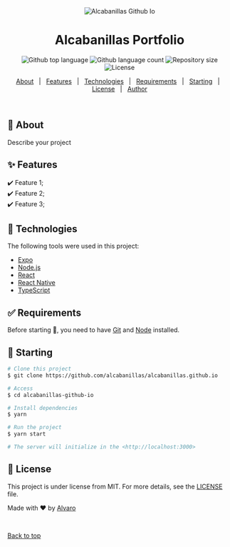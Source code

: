 <div align="center" id="top"> 
  <img src="./.github/app.gif" alt="Alcabanillas Github Io" />
</div>

<h1 align="center">Alcabanillas Portfolio</h1>

<p align="center">
  <img alt="Github top language" src="https://img.shields.io/github/languages/top/alcabanillas/alcabanillas.github.io?color=56BEB8">

  <img alt="Github language count" src="https://img.shields.io/github/languages/count/alcabanillas/alcabanillas.github.io?color=56BEB8">

  <img alt="Repository size" src="https://img.shields.io/github/repo-size/alcabanillas/alcabanillas.github.io?color=56BEB8">

  <img alt="License" src="https://img.shields.io/github/license/alcabanillas/alcabanillas.github.io?color=56BEB8">

  <!-- <img alt="Github issues" src="https://img.shields.io/github/issues/alcabanillas/alcabanillas.github.io?color=56BEB8" /> -->

  <!-- <img alt="Github forks" src="https://img.shields.io/github/forks/alcabanillas/alcabanillas.github.io?color=56BEB8" /> -->

  <!-- <img alt="Github stars" src="https://img.shields.io/github/stars/alcabanillas/alcabanillas.github.io?color=56BEB8" /> -->
</p>

<!-- Status -->

<!-- <h4 align="center">
	🚧  Alcabanillas Github Io 🚀 Under construction...  🚧
</h4>

<hr> -->

<p align="center">
  <a href="#dart-about">About</a> &#xa0; | &#xa0; 
  <a href="#sparkles-features">Features</a> &#xa0; | &#xa0;
  <a href="#rocket-technologies">Technologies</a> &#xa0; | &#xa0;
  <a href="#white_check_mark-requirements">Requirements</a> &#xa0; | &#xa0;
  <a href="#checkered_flag-starting">Starting</a> &#xa0; | &#xa0;
  <a href="#memo-license">License</a> &#xa0; | &#xa0;
  <a href="https://github.com/alcabanillas" target="_blank">Author</a>
</p>

<br>

## :dart: About

Describe your project

## :sparkles: Features

:heavy_check_mark: Feature 1;\
:heavy_check_mark: Feature 2;\
:heavy_check_mark: Feature 3;

## :rocket: Technologies

The following tools were used in this project:

- [Expo](https://expo.io/)
- [Node.js](https://nodejs.org/en/)
- [React](https://pt-br.reactjs.org/)
- [React Native](https://reactnative.dev/)
- [TypeScript](https://www.typescriptlang.org/)

## :white_check_mark: Requirements

Before starting :checkered_flag:, you need to have [Git](https://git-scm.com) and [Node](https://nodejs.org/en/) installed.

## :checkered_flag: Starting

```bash
# Clone this project
$ git clone https://github.com/alcabanillas/alcabanillas.github.io

# Access
$ cd alcabanillas-github-io

# Install dependencies
$ yarn

# Run the project
$ yarn start

# The server will initialize in the <http://localhost:3000>
```

## :memo: License

This project is under license from MIT. For more details, see the [LICENSE](LICENSE) file.

Made with :heart: by <a href="https://github.com/alcabanillas" target="_blank">Alvaro</a>

&#xa0;

<a href="#top">Back to top</a>
